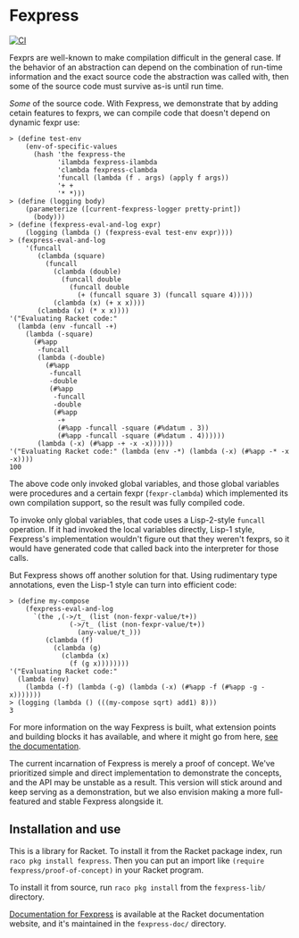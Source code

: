# Fexpress

[![CI](https://github.com/rocketnia/fexpress/actions/workflows/ci.yml/badge.svg)](https://github.com/rocketnia/fexpress/actions/workflows/ci.yml)

Fexprs are well-known to make compilation difficult in the general case. If the behavior of an abstraction can depend on the combination of run-time information and the exact source code the abstraction was called with, then some of the source code must survive as-is until run time.

*Some* of the source code. With Fexpress, we demonstrate that by adding cetain features to fexprs, we can compile code that doesn't depend on dynamic fexpr use:

```racket
> (define test-env
    (env-of-specific-values
      (hash 'the fexpress-the
            'ilambda fexpress-ilambda
            'clambda fexpress-clambda
            'funcall (lambda (f . args) (apply f args))
            '+ +
            '* *)))
> (define (logging body)
    (parameterize ([current-fexpress-logger pretty-print])
      (body)))
> (define (fexpress-eval-and-log expr)
    (logging (lambda () (fexpress-eval test-env expr))))
> (fexpress-eval-and-log
    '(funcall
       (clambda (square)
         (funcall
           (clambda (double)
             (funcall double
               (funcall double
                 (+ (funcall square 3) (funcall square 4)))))
           (clambda (x) (+ x x))))
       (clambda (x) (* x x))))
'("Evaluating Racket code:"
  (lambda (env -funcall -+)
    (lambda (-square)
      (#%app
       -funcall
       (lambda (-double)
         (#%app
          -funcall
          -double
          (#%app
           -funcall
           -double
           (#%app
            -+
            (#%app -funcall -square (#%datum . 3))
            (#%app -funcall -square (#%datum . 4))))))
       (lambda (-x) (#%app -+ -x -x))))))
'("Evaluating Racket code:" (lambda (env -*) (lambda (-x) (#%app -* -x -x))))
100
```

The above code only invoked global variables, and those global variables were procedures and a certain fexpr (`fexpr-clambda`) which implemented its own compilation support, so the result was fully compiled code.

To invoke only global variables, that code uses a Lisp-2-style `funcall` operation. If it had invoked the local variables directly, Lisp-1 style, Fexpress's implementation wouldn't figure out that they weren't fexprs, so it would have generated code that called back into the interpreter for those calls.

But Fexpress shows off another solution for that. Using rudimentary type annotations, even the Lisp-1 style can turn into efficient code:

```racket
> (define my-compose
    (fexpress-eval-and-log
      `(the ,(->/t_ (list (non-fexpr-value/t+))
               (->/t_ (list (non-fexpr-value/t+))
                 (any-value/t_)))
         (clambda (f)
           (clambda (g)
             (clambda (x)
               (f (g x))))))))
'("Evaluating Racket code:"
  (lambda (env)
    (lambda (-f) (lambda (-g) (lambda (-x) (#%app -f (#%app -g -x)))))))
> (logging (lambda () (((my-compose sqrt) add1) 8)))
3
```

For more information on the way Fexpress is built, what extension points and building blocks it has available, and where it might go from here, [see the documentation](http://docs.racket-lang.org/fexpress/index.html).

The current incarnation of Fexpress is merely a proof of concept. We've prioritized simple and direct implementation to demonstrate the concepts, and the API may be unstable as a result. This version will stick around and keep serving as a demonstration, but we also envision making a more full-featured and stable Fexpress alongside it.


## Installation and use

This is a library for Racket. To install it from the Racket package index, run `raco pkg install fexpress`. Then you can put an import like `(require fexpress/proof-of-concept)` in your Racket program.

To install it from source, run `raco pkg install` from the `fexpress-lib/` directory.

[Documentation for Fexpress](http://docs.racket-lang.org/fexpress/index.html) is available at the Racket documentation website, and it's maintained in the `fexpress-doc/` directory.
